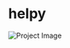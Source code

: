 # helpy
![Project Image](https://user-images.githubusercontent.com/45128599/92539221-34123700-f217-11ea-9a89-a5ec7db63912.gif)
